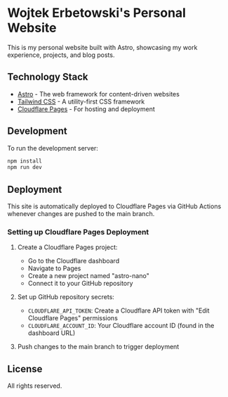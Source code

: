 # Wojtek Erbetowski's Personal Website

This is my personal website built with Astro, showcasing my work experience, projects, and blog posts.

## Technology Stack

- [Astro](https://astro.build/) - The web framework for content-driven websites
- [Tailwind CSS](https://tailwindcss.com/) - A utility-first CSS framework
- [Cloudflare Pages](https://pages.cloudflare.com/) - For hosting and deployment

## Development

To run the development server:

```bash
npm install
npm run dev
```

## Deployment

This site is automatically deployed to Cloudflare Pages via GitHub Actions whenever changes are pushed to the main branch.

### Setting up Cloudflare Pages Deployment

1. Create a Cloudflare Pages project:
   - Go to the Cloudflare dashboard
   - Navigate to Pages
   - Create a new project named "astro-nano"
   - Connect it to your GitHub repository

2. Set up GitHub repository secrets:
   - `CLOUDFLARE_API_TOKEN`: Create a Cloudflare API token with "Edit Cloudflare Pages" permissions
   - `CLOUDFLARE_ACCOUNT_ID`: Your Cloudflare account ID (found in the dashboard URL)

3. Push changes to the main branch to trigger deployment

## License

All rights reserved.